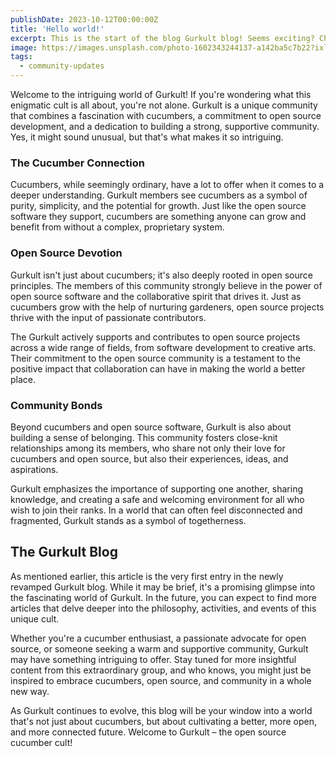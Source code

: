 ```yaml
---
publishDate: 2023-10-12T00:00:00Z
title: 'Hello world!'
excerpt: This is the start of the blog Gurkult blog! Seems exciting? Check in at some point in the future, and a proper article might emere!
image: https://images.unsplash.com/photo-1602343244137-a142ba5c7b22?ixlib=rb-4.0.3&ixid=M3wxMjA3fDB8MHxwaG90by1wYWdlfHx8fGVufDB8fHx8fA%3D%3D&auto=format&fit=crop&w=4000&q=80
tags:
  - community-updates
---
```


Welcome to the intriguing world of Gurkult! If you're wondering what this enigmatic cult is all about, you're not alone. Gurkult is a unique community that combines a fascination with cucumbers, a commitment to open source development, and a dedication to building a strong, supportive community. Yes, it might sound unusual, but that's what makes it so intriguing.

### The Cucumber Connection

Cucumbers, while seemingly ordinary, have a lot to offer when it comes to a deeper understanding. Gurkult members see cucumbers as a symbol of purity, simplicity, and the potential for growth. Just like the open source software they support, cucumbers are something anyone can grow and benefit from without a complex, proprietary system.

### Open Source Devotion

Gurkult isn't just about cucumbers; it's also deeply rooted in open source principles. The members of this community strongly believe in the power of open source software and the collaborative spirit that drives it. Just as cucumbers grow with the help of nurturing gardeners, open source projects thrive with the input of passionate contributors.

The Gurkult actively supports and contributes to open source projects across a wide range of fields, from software development to creative arts. Their commitment to the open source community is a testament to the positive impact that collaboration can have in making the world a better place.

### Community Bonds

Beyond cucumbers and open source software, Gurkult is also about building a sense of belonging. This community fosters close-knit relationships among its members, who share not only their love for cucumbers and open source, but also their experiences, ideas, and aspirations.

Gurkult emphasizes the importance of supporting one another, sharing knowledge, and creating a safe and welcoming environment for all who wish to join their ranks. In a world that can often feel disconnected and fragmented, Gurkult stands as a symbol of togetherness.

## The Gurkult Blog

As mentioned earlier, this article is the very first entry in the newly revamped Gurkult blog. While it may be brief, it's a promising glimpse into the fascinating world of Gurkult. In the future, you can expect to find more articles that delve deeper into the philosophy, activities, and events of this unique cult.

Whether you're a cucumber enthusiast, a passionate advocate for open source, or someone seeking a warm and supportive community, Gurkult may have something intriguing to offer. Stay tuned for more insightful content from this extraordinary group, and who knows, you might just be inspired to embrace cucumbers, open source, and community in a whole new way.

As Gurkult continues to evolve, this blog will be your window into a world that's not just about cucumbers, but about cultivating a better, more open, and more connected future. Welcome to Gurkult – the open source cucumber cult!
